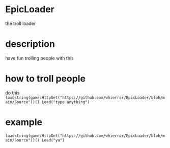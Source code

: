 # EpicLoader
the troll loader

# description
have fun trolling people with this

# how to troll people
do this
`loadstring(game:HttpGet("https://github.com/whierror/EpicLoader/blob/main/Source"))()
Load("type anything")`

# example
`loadstring(game:HttpGet("https://github.com/whierror/EpicLoader/blob/main/Source"))()
Load("ya")`
